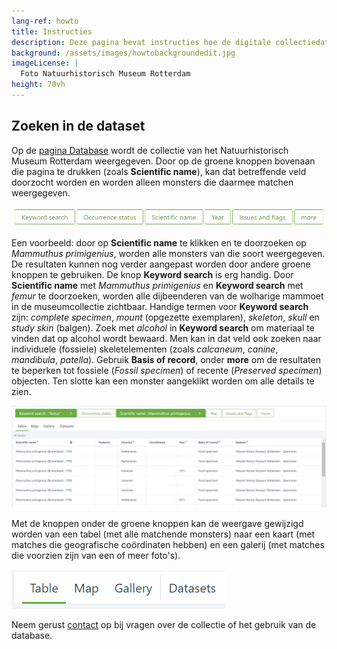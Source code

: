 ```yaml
---
lang-ref: howto
title: Instructies
description: Deze pagina bevat instructies hoe de digitale collectiedatabase van het [Natuurhistorisch Museum Rotterdam](https://www.hetnatuurhistorisch.nl/) doorzocht kan worden.
background: /assets/images/howtobackgroundedit.jpg
imageLicense: |
  Foto Natuurhistorisch Museum Rotterdam
height: 70vh
---
```


## Zoeken in de dataset
Op de [pagina Database](https://hp-nhm-rotterdam.gbif-staging.org/nl/data.html) wordt de collectie van het Natuurhistorisch Museum Rotterdam weergegeven. Door op de groene knoppen bovenaan die pagina te drukken (zoals **Scientific name**), kan dat betreffende veld doorzocht worden en worden alleen monsters die daarmee matchen weergegeven.

<img src="/assets/images/greenboxes2.jpg">

Een voorbeeld: door op **Scientific name** te klikken en te doorzoeken op _Mammuthus primigenius_, worden alle monsters van die soort weergegeven. De resultaten kunnen nog verder aangepast worden door andere groene knoppen te gebruiken. De knop **Keyword search** is erg handig. Door **Scientific name** met _Mammuthus primigenius_ en **Keyword search** met _femur_ te doorzoeken, worden alle dijbeenderen van de wolharige mammoet in de museumcollectie zichtbaar. Handige termen voor **Keyword search** zijn: _complete specimen_, _mount_ (opgezette exemplaren), _skeleton_, _skull_ en _study skin_ (balgen). Zoek met _alcohol_ in **Keyword search** om materiaal te vinden dat op alcohol wordt bewaard. Men kan in dat veld ook zoeken naar individuele (fossiele) skeletelementen (zoals _calcaneum_, _canine_, _mandibula_, _patella_). Gebruik **Basis of record**, onder **more** om de resultaten te beperken tot fossiele (_Fossil specimen_) of recente (_Preserved specimen_) objecten. Ten slotte kan een monster aangeklikt worden om alle details te zien.

<img src="/assets/images/examplequery2.jpg">

Met de knoppen onder de groene knoppen kan de weergave gewijzigd worden van een tabel (met alle matchende monsters) naar een kaart (met matches die geografische coördinaten hebben) en een galerij (met matches die voorzien zijn van een of meer foto's).

<img src="/assets/images/tablemapgallery.jpg">

Neem gerust [contact](https://www.hetnatuurhistorisch.nl/contact/) op bij vragen over de collectie of het gebruik van de database.

